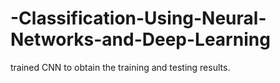 # -Classification-Using-Neural-Networks-and-Deep-Learning
trained CNN to obtain the training and testing results.
